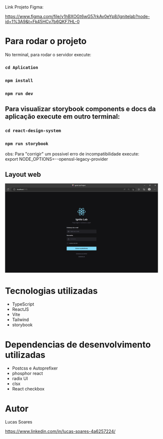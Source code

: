 Link Projeto Figma: 

https://www.figma.com/file/v1hBXOGt6wG57rkAv0eYp8/Ignitelab?node-id=1%3A9&t=Fk45HCv7b6QKF7HL-0

# Para rodar o projeto
No terminal, para rodar o servidor execute:

### `cd Aplication`
### `npm install`
### `npm run dev`

## Para visualizar storybook components e docs da aplicação execute em outro terminal:

### `cd react-design-system`
### `npm run storybook`

obs: 
Para "corrigir" um possivel erro de incompatibilidade execute:  
export NODE_OPTIONS=--openssl-legacy-provider

## Layout web

![Preview](./2023-03-01.png)


# Tecnologias utilizadas
- TypeScript
- ReactJS
- Vite
- Tailwind
- storybook


# Dependencias de desenvolvimento utilizadas

- Postcss e Autoprefixer
- phosphor react
- radix UI
- clsx
- React checkbox


# Autor

Lucas Soares 

https://www.linkedin.com/in/lucas-soares-4a6257224/


